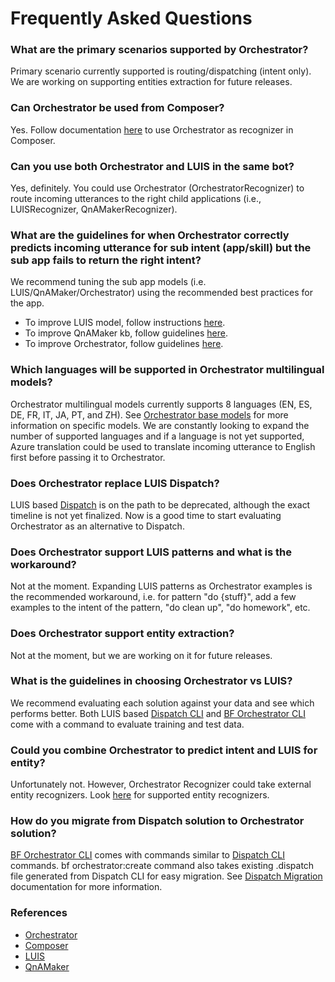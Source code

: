 # Frequently Asked Questions

### What are the primary scenarios supported by Orchestrator?
Primary scenario currently supported is routing/dispatching (intent only).  We are working on supporting entities extraction for future releases.


### Can Orchestrator be used from Composer?
Yes.  Follow documentation [here][13] to use Orchestrator as recognizer in Composer.

### Can you use both Orchestrator and LUIS in the same bot?
Yes, definitely.  You could use Orchestrator (OrchestratorRecognizer) to route incoming utterances to the right child applications (i.e., LUISRecognizer, QnAMakerRecognizer).


### What are the guidelines for when Orchestrator correctly predicts incoming utterance for sub intent (app/skill) but the sub app fails to return the right intent?
We recommend tuning the sub app models (i.e. LUIS/QnAMaker/Orchestrator) using the recommended best practices for the app.  
- To improve LUIS model, follow instructions [here][1].
- To improve QnAMaker kb, follow guidelines [here][2].  
- To improve Orchestrator, follow guidelines [here][3].


### Which languages will be supported in Orchestrator multilingual models?
Orchestrator multilingual models currently supports 8 languages (EN, ES, DE, FR, IT, JA, PT, and ZH).  See [Orchestrator base models][14] for more information on specific models.  We are constantly looking to expand the number of supported languages and if a language is not yet supported, Azure translation could be used to translate incoming utterance to English first before passing it to Orchestrator.  

### Does Orchestrator replace LUIS Dispatch?
LUIS based [Dispatch][5] is on the path to be deprecated, although the exact timeline is not yet finalized.  Now is a good time to start evaluating Orchestrator as an alternative to Dispatch.

### Does Orchestrator support LUIS patterns and what is the workaround?  
Not at the moment.  Expanding LUIS patterns as Orchestrator examples is the recommended workaround, i.e. for pattern "do {stuff}", add a few examples to the intent of the pattern, "do clean up", "do homework", etc.   

### Does Orchestrator support entity extraction?
Not at the moment, but we are working on it for future releases.

### What is the guidelines in choosing Orchestrator vs LUIS?
We recommend evaluating each solution against your data and see which performs better.  Both LUIS based [Dispatch CLI][5] and [BF Orchestrator CLI][6] come with a command to evaluate training and test data.

### Could you combine Orchestrator to predict intent and LUIS for entity?
Unfortunately not.  However, Orchestrator Recognizer could take external entity recognizers.  Look [here][7] for supported entity recognizers.

### How do you migrate from Dispatch solution to Orchestrator solution?
[BF Orchestrator CLI][6] comes with commands similar to [Dispatch CLI][5] commands.  bf orchestrator:create command also takes existing .dispatch file generated from Dispatch CLI for easy migration.  See [Dispatch Migration][12] documentation for more information.

### References
* [Orchestrator][8]
* [Composer][9]
* [LUIS][10]
* [QnAMaker][11]

[1]:https://docs.microsoft.com/en-us/azure/cognitive-services/luis/luis-how-to-use-dashboard
[2]:https://docs.microsoft.com/en-us/azure/cognitive-services/qnamaker/how-to/test-knowledge-base?tabs=v1
[3]:https://github.com/microsoft/botframework-sdk/tree/main/orchestrator/samples/CLI/ModelTuning/README.md
[4]:https://github.com/pytorch/fairseq/tree/master/examples/xlmr#introduction
[5]:https://github.com/microsoft/botbuilder-tools/tree/master/packages/Dispatch
[6]:https://github.com/microsoft/botframework-cli/tree/main/packages/Orchestrator
[7]:https://github.com/microsoft/botbuilder-dotnet/tree/main/libraries/Microsoft.Bot.Builder.Dialogs.Adaptive/Recognizers/EntityRecognizers
[8]:https://aka.ms/bf-orchestrator
[9]:https://github.com/microsoft/BotFramework-Composer
[10]:https://docs.microsoft.com/en-us/azure/cognitive-services/luis/what-is-luis
[11]:https://docs.microsoft.com/en-us/azure/cognitive-services/qnamaker/overview/overview
[12]:https://github.com/microsoft/botframework-sdk/blob/main/Orchestrator/docs/DispatchMigrationExample.md
[13]:https://github.com/microsoft/BotFramework-Composer/blob/main/docs/preview%20features/orchestrator.md
[14]:https://aka.ms/NLRModels
